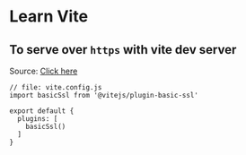 # Learn Vite

## To serve over `https` with vite dev server

Source: [Click here](https://stackoverflow.com/a/72998216/10012446)

```
// file: vite.config.js
import basicSsl from '@vitejs/plugin-basic-ssl'

export default {
  plugins: [
    basicSsl()
  ]
}
```
